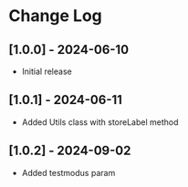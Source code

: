 # Change Log

## [1.0.0] - 2024-06-10

 - Initial release

## [1.0.1] - 2024-06-11

 - Added Utils class with storeLabel method

## [1.0.2] - 2024-09-02

 - Added testmodus param
